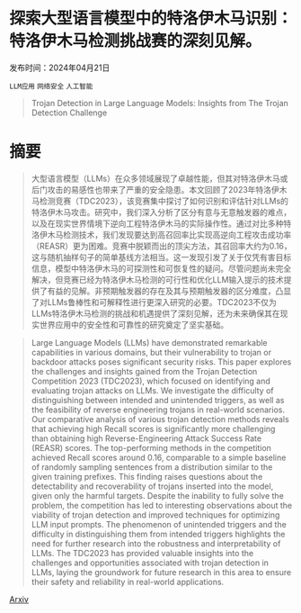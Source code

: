 # 探索大型语言模型中的特洛伊木马识别：特洛伊木马检测挑战赛的深刻见解。

发布时间：2024年04月21日

`LLM应用` `网络安全` `人工智能`

> Trojan Detection in Large Language Models: Insights from The Trojan Detection Challenge

# 摘要

> 大型语言模型（LLMs）在众多领域展现了卓越性能，但其对特洛伊木马或后门攻击的易感性也带来了严重的安全隐患。本文回顾了2023年特洛伊木马检测竞赛（TDC2023），该竞赛集中探讨了如何识别和评估针对LLMs的特洛伊木马攻击。研究中，我们深入分析了区分有意与无意触发器的难点，以及在现实世界情境下逆向工程特洛伊木马的实际操作性。通过对比多种特洛伊木马检测技术，我们发现要达到高召回率比实现高逆向工程攻击成功率（REASR）更为困难。竞赛中脱颖而出的顶尖方法，其召回率大约为0.16，这与随机抽样句子的简单基线方法相当。这一发现引发了关于仅凭有害目标信息，模型中特洛伊木马的可探测性和可恢复性的疑问。尽管问题尚未完全解决，但竞赛已经为特洛伊木马检测的可行性和优化LLM输入提示的技术提供了有益的见解。非预期触发器的存在及其与预期触发器的区分难度，凸显了对LLMs鲁棒性和可解释性进行更深入研究的必要。TDC2023不仅为LLMs特洛伊木马检测的挑战和机遇提供了深刻见解，还为未来确保其在现实世界应用中的安全性和可靠性的研究奠定了坚实基础。

> Large Language Models (LLMs) have demonstrated remarkable capabilities in various domains, but their vulnerability to trojan or backdoor attacks poses significant security risks. This paper explores the challenges and insights gained from the Trojan Detection Competition 2023 (TDC2023), which focused on identifying and evaluating trojan attacks on LLMs. We investigate the difficulty of distinguishing between intended and unintended triggers, as well as the feasibility of reverse engineering trojans in real-world scenarios. Our comparative analysis of various trojan detection methods reveals that achieving high Recall scores is significantly more challenging than obtaining high Reverse-Engineering Attack Success Rate (REASR) scores. The top-performing methods in the competition achieved Recall scores around 0.16, comparable to a simple baseline of randomly sampling sentences from a distribution similar to the given training prefixes. This finding raises questions about the detectability and recoverability of trojans inserted into the model, given only the harmful targets. Despite the inability to fully solve the problem, the competition has led to interesting observations about the viability of trojan detection and improved techniques for optimizing LLM input prompts. The phenomenon of unintended triggers and the difficulty in distinguishing them from intended triggers highlights the need for further research into the robustness and interpretability of LLMs. The TDC2023 has provided valuable insights into the challenges and opportunities associated with trojan detection in LLMs, laying the groundwork for future research in this area to ensure their safety and reliability in real-world applications.

[Arxiv](https://arxiv.org/abs/2404.13660)